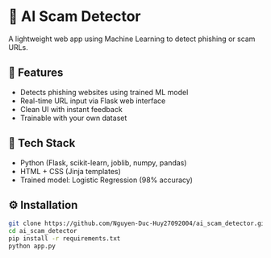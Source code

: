 # 🧠 AI Scam Detector

A lightweight web app using Machine Learning to detect phishing or scam URLs.

## 🚀 Features
- Detects phishing websites using trained ML model
- Real-time URL input via Flask web interface
- Clean UI with instant feedback
- Trainable with your own dataset

## 🧩 Tech Stack
- Python (Flask, scikit-learn, joblib, numpy, pandas)
- HTML + CSS (Jinja templates)
- Trained model: Logistic Regression (98% accuracy)

## ⚙️ Installation
```bash
git clone https://github.com/Nguyen-Duc-Huy27092004/ai_scam_detector.git
cd ai_scam_detector
pip install -r requirements.txt
python app.py
